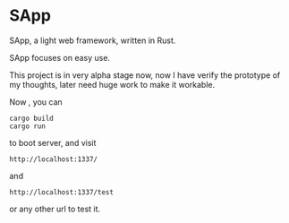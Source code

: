 # SApp
 
SApp, a light web framework, written in Rust.

SApp focuses on easy use.

This project is in very alpha stage now, now I have verify the prototype of my thoughts, later need huge work to make it workable.

Now , you can 

```
cargo build
cargo run
```

to boot server, and visit 

`http://localhost:1337/`

and

`http://localhost:1337/test`

or any other url to test it.

